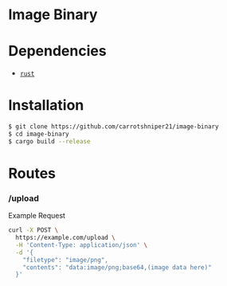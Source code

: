 # Image Binary

# Dependencies
- [`rust`](https://www.rust-lang.org/)

# Installation
```sh
$ git clone https://github.com/carrotshniper21/image-binary
$ cd image-binary
$ cargo build --release
```

# Routes 
### /upload
Example Request
```sh
curl -X POST \
  https://example.com/upload \
  -H 'Content-Type: application/json' \
  -d '{
    "filetype": "image/png",
    "contents": "data:image/png;base64,(image data here)"
  }'
```
